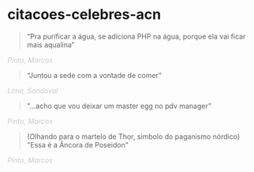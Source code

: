 # citacoes-celebres-acn

> “Pra purificar a água, se adiciona PHP na água, porque ela vai ficar mais aqualina”

<i style="text-align: right; color: #c9c9c9;">Pinto, Marcos</i>



> “Juntou a sede com a vontade de comer”

<i style="text-align: right; color: #c9c9c9;">Lima, Sandoval</i>



> "...acho que vou deixar um master egg no pdv manager”

<i style="text-align: right; color: #c9c9c9;">Pinto, Marcos</i>



> (Olhando para o martelo de Thor, símbolo do paganismo nórdico)
> "Essa é a Âncora de Poseidon"

<i style="text-align: right; color: #c9c9c9;">Pinto, Marcos</i>
